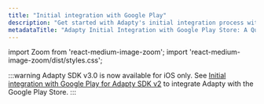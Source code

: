 ```yaml
---
title: "Initial integration with Google Play"
description: "Get started with Adapty's initial integration process with the Googple Play Store, ensuring seamless connectivity and enabling access to Adapty's powerful features for optimizing user engagement. Explore step-by-step instructions for integrating your mobile app with Adapty and start leveraging its capabilities today"
metadataTitle: "Adapty Initial Integration with Google Play Store: A Quick Guide"
---
```


import Zoom from 'react-medium-image-zoom';
import 'react-medium-image-zoom/dist/styles.css';

:::warning
Adapty SDK v3.0 is now available for iOS only. See [Initial integration with Google Play for Adapty SDK v2](initial-android) to integrate Adapty with the Google Play Store.
:::